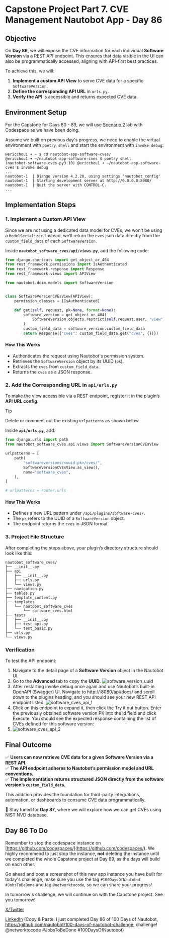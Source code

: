# Capstone Project Part 7. CVE Management Nautobot App - Day 86

## **Objective**
On **Day 86**, we will expose the CVE information for each individual **Software Version** via a REST API endpoint. This ensures that data visible in the UI can also be programmatically accessed, aligning with API-first best practices.

To achieve this, we will:
1. **Implement a custom API View** to serve CVE data for a specific `SoftwareVersion`.
2. **Define the corresponding API URL** in `urls.py`.
3. **Verify the API** is accessible and returns expected CVE data.

## Environment Setup

For the Capstone for Days 80 - 89, we will use [Scenario 2](../Lab_Setup/scenario_2_setup/README.md) lab with Codespace as we have been doing. 

Assume we built on previous day's progress, we need to enable the virtual environment with `poetry shell` and start the environment with `invoke debug`: 

```
@ericchou1 ➜ ~ $ cd nautobot-app-software-cves/
@ericchou1 ➜ ~/nautobot-app-software-cves $ poetry shell
(nautobot-software-cves-py3.10) @ericchou1 ➜ ~/nautobot-app-software-cves $ invoke debug
...
nautobot-1  | Django version 4.2.20, using settings 'nautobot_config'
nautobot-1  | Starting development server at http://0.0.0.0:8080/
nautobot-1  | Quit the server with CONTROL-C.
...
```

## **Implementation Steps**

### **1. Implement a Custom API View**
Since we are not using a dedicated data model for CVEs, we won’t be using a `ModelSerializer`. Instead, we’ll return the `cves` json data directly from the `custom_field_data` of each `SoftwareVersion`.

Inside **`nautobot_software_cves/api/views.py`**, add the following code:

````python
from django.shortcuts import get_object_or_404
from rest_framework.permissions import IsAuthenticated
from rest_framework.response import Response
from rest_framework.views import APIView

from nautobot.dcim.models import SoftwareVersion


class SoftwareVersionCVEsView(APIView):
    permission_classes = [IsAuthenticated]

    def get(self, request, pk=None, format=None):
        software_version = get_object_or_404(
            SoftwareVersion.objects.restrict(self.request.user, "view"), pk=pk
        )
        custom_field_data = software_version.custom_field_data
        return Response({"cves": custom_field_data.get("cves", {})})
````

#### **How This Works**
- Authenticates the request using Nautobot's permission system.
- Retrieves the `SoftwareVersion` object by its UUID (`pk`).
- Extracts the `cves` from `custom_field_data`.
- Returns the `cves` as a JSON response.


### **2. Add the Corresponding URL in `api/urls.py`**
To make the view accessible via a REST endpoint, register it in the plugin’s **API URL config**.

>[!TIP]
> Delete or comment out the existing `urlpatterns` as shown below. 

Inside **`api/urls.py`**, add:

````python
from django.urls import path
from nautobot_software_cves.api.views import SoftwareVersionCVEsView

urlpatterns = [
    path(
        "softwareversions/<uuid:pk>/cves/",
        SoftwareVersionCVEsView.as_view(),
        name="software_cves",
    ),
]

# urlpatterns = router.urls
````

#### **How This Works**
- Defines a new URL pattern under `/api/plugins/software-cves/`.
- The `pk` refers to the UUID of a `SoftwareVersion` object.
- The endpoint returns the `cves` in JSON format.


### **3. Project File Structure**
After completing the steps above, your plugin’s directory structure should look like this:

````text
nautobot_software_cves/
├── __init__.py
├── api
│   ├── __init__.py
│   ├── urls.py
│   └── views.py
├── navigation.py
├── tables.py
├── template_content.py
├── templates
│   └── nautobot_software_cves
│       └── software_cves.html
├── tests
│   ├── __init__.py
│   ├── test_api.py
│   └── test_basic.py
├── urls.py
└── views.py
````


### **Verification**

To test the API endpoint:

1. Navigate to the detail page of a **Software Version** object in the Nautobot UI.
2. Go to the **Advanced** tab to copy the **UUID**.
![software_version_uuid](images/software_version_uuid.png)
1. After restarting invoke debug once again and use Nautobot’s built-in OpenAPI (Swagger) UI. Navigate to http://<your-server-ip>:8080/api/docs/ and scroll down to the plugins heading, and you should see your new REST API endpoint listed:
![software_cves_api_1](images/software_cves_api_1.png)
1. Click on this endpoint to expand it, then click the Try it out button. Enter the previously obtained software version PK into the id field and click Execute. You should see the expected response containing the list of CVEs defined for this software version:
1. ![software_cves_api_2](images/software_cves_api_2.png)

## **Final Outcome**
✅ **Users can now retrieve CVE data for a given Software Version via a REST API.**  
✅ **The API endpoint adheres to Nautobot’s permission model and URL conventions.**  
✅ **The implementation returns structured JSON directly from the software version’s `custom_field_data`.**  

This addition provides the foundation for third-party integrations, automation, or dashboards to consume CVE data programmatically.

🚀 Stay tuned for **Day 87**, where we will explore how we can get CVEs using NIST NVD database.

## Day 86 To Do

Remember to stop the codespace instance on [https://github.com/codespaces/](https://github.com/codespaces/). We highly recommend to just stop the instance, **not** deleting the instance until we completed the whole Capstone project at Day 89, as the days will build on each other.  

Go ahead and post a screenshot of this new app instance you have built for today's challenge, make sure you use the tag `#100DaysOfNautobot` `#JobsToBeDone` and tag `@networktocode`, so we can share your progress! 

In tomorrow's challenge, we will continue on with the Capstone project. See you tomorrow! 

[X/Twitter](<https://twitter.com/intent/tweet?url=https://github.com/nautobot/100-days-of-nautobot&text=I+just+completed+Day+86+of+the+100+days+of+nautobot+challenge+!&hashtags=100DaysOfNautobot,JobsToBeDone>)

[LinkedIn](https://www.linkedin.com/) (Copy & Paste: I just completed Day 86 of 100 Days of Nautobot, https://github.com/nautobot/100-days-of-nautobot-challenge, challenge! @networktocode #JobsToBeDone #100DaysOfNautobot) 

